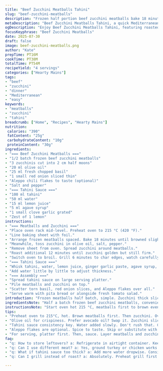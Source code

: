 ```yaml
---
title: "Beef Zucchini Meatballs Tahini"
slug: "beef-zucchini-meatballs"
description: "Frozen half portion beef zucchini meatballs bake 18 minutes till golden. Zucchini sliced 2 cm thick, olive oil coat. Season salt pepper, grill 12 minutes. Sauce whipped tahini lemon garlic honey water lemon zest swap honey for agave. Fresh mint scatter, scallions slice, sprinkle Aleppo pepper. Serve with pita or green tomato salad."
metaDescription: "Beef Zucchini Meatballs Tahini, a quick Mediterranean dish with meatballs, zucchini, and a zesty tahini sauce."
ogDescription: "Enjoy Beef Zucchini Meatballs Tahini, featuring roasted meatballs and grilled zucchini paired with a creamy tahini sauce."
focusKeyphrase: "Beef Zucchini Meatballs"
date: 2025-07-30
draft: false
image: beef-zucchini-meatballs.png
author: "Kate"
prepTime: PT16M
cookTime: PT38M
totalTime: PT54M
recipeYield: "4 servings"
categories: ["Hearty Mains"]
tags:
- "beef"
- "zucchini"
- "dinner"
- "Mediterranean"
- "easy"
keywords:
- "meatballs"
- "zucchini"
- "tahini"
breadcrumb: ["Home", "Recipes", "Hearty Mains"]
nutrition: 
 calories: "390"
 fatContent: "25g"
 carbohydrateContent: "10g"
 proteinContent: "30g"
ingredients:
- "=== Beef Zucchini Meatballs ==="
- "1/2 batch frozen beef zucchini meatballs"
- "3 zucchinis cut into 2 cm half moons"
- "20 ml olive oil"
- "25 ml fresh chopped basil"
- "1 small red onion sliced thin"
- "Aleppo chili flakes to taste (optional)"
- "Salt and pepper"
- "=== Tahini Sauce ==="
- "100 ml tahini"
- "50 ml water"
- "15 ml lemon juice"
- "5 ml agave syrup"
- "1 small clove garlic grated"
- "Zest of 1 lemon"
instructions:
- "=== Meatballs and Zucchini ==="
- "Place oven rack mid-level. Preheat oven to 215 °C (420 °F)."
- "Line baking sheet with foil."
- "Arrange frozen meatballs spaced. Bake 18 minutes until browned slightly."
- "Meanwhile, toss zucchini in olive oil, salt, pepper."
- "Remove sheet from oven. Spread zucchini around meatballs."
- "Roast additional 12 minutes until zucchini golden but still firm."
- "Switch oven to broil. Grill 6 minutes to char edges, watch carefully."
- "=== Tahini Sauce ==="
- "Whisk tahini, water, lemon juice, ginger garlic paste, agave syrup, lemon zest in bowl until creamy but pourable."
- "Add water little by little to adjust thickness."
- "=== Assembly ==="
- "Spread tahini sauce on large serving platter."
- "Pile meatballs and zucchini on top."
- "Scatter torn basil, red onion slices, and Aleppo flakes over all."
- "Serve warm with pita bread or alongside fresh tomato salad."
introduction: "Frozen meatballs half batch, simple. Zucchini thick slices, olive oil slick. Bake and bake again, some grilling to finish. Tahini thicker, lemon twang, agave sweet twist. Fresh herbs torn bold, onion sliced sharp. Sumac swapped out for Aleppo. Quick, no mush. Plate up sauce first. Dip or drizzle. Bite bursts herb, tang, soft meat. Rustic Mediterranean vibe. Warm pita optional. Salad optional. Easy dinner. Little fuss, maximum flavor. Play with char, keep zucchini texture firm. Garlic in sauce not too raw, mellowed by agave sweet. Bright and savory mingling."
ingredientsNote: "Half a batch frozen beef zucchini meatballs, convenient and quick, keeps portions controlled. Zucchini slices thick enough to hold shape through baking and broiling. Olive oil provides crispiness, swap to avocado oil if preferred. Basil fresh instead of mint - slightly different herbal note but fresh nonetheless. Red onion for sharp bite and color contrast, offers crunch without cooking. Aleppo flakes add moderate smoky heat and deep flavor, milder than sumac, can omit or replace with smoked paprika. Tahini sauce smoothies lemon zest folded in, agave replaces honey for vegan option, water added gradually to control sauce consistency, garlic grated finely to disperse evenly without strong raw edge."
instructionsNote: "Start oven hot 215 °C, meatballs first to brown evenly then zucchini joins for roasting solid firmness. Watch zucchini closely under broiler to prevent burning - aim for crispy edges with tender insides. Sauce whisked thoroughly, easy to adjust by adding water dropwise till desired pourability. Lemon zest adds fresh aromatic layer, grated garlic combines with agave sweetness balancing sharp lemon acidity. Assemble on platter by ladling tahini base, layering warm meatballs and zucchini, scattered fresh basil and red onion slices brighten dish visually and tactically. Spice hit with Aleppo flakes can be adjusted for heat tolerance, sprinkle gently. Serve immediately for best texture contrast, leftovers reheat gently."
tips:
- "Preheat oven to 215°C, hot. Brown meatballs first. Then zucchini. Oven racks help even cooking. Watch closely as zucchini roasts for perfect texture."
- "Olive oil for crispiness. Prefer avocado oil? Swap it. Zucchini slices too thick might mush. Keep an eye, direct heat matters. Broiler time can vary too."
- "Tahini sauce consistency key. Water added slowly. Don't rush that. Grate garlic finely for better mix. Agave replaces honey; use even amount. Powerful balance."
- "Aleppo flakes are optional. Spice to taste. Skip or substitute with smoked paprika. Keep sharp bites of onion. Fresh herbs should be scattered but not drowned."
- "For serving, platter first. Then, sauce. Layer meatballs and zucchini. Finish with a sprinkle of fresh herbs. More color adds flair, but don’t forget flavor."
faq:
- "q: How to store leftovers? a: Refrigerate in airtight container. Keeps two days. Reheat in oven or microwave. Texture changes slightly when cooling."
- "q: Can I use different meat? a: Yes, ground turkey or chicken works. Flavor adjusted with spices. Watch cooking time. Cooking finishes ensure doneness."
- "q: What if tahini sauce too thick? a: Add more water dropwise. Consistency matters for drizzle. Adjust while mixing till it's right. Don't overdo it."
- "q: Can I grill instead of roast? a: Absolutely. Preheat grill first. Cook meatballs until firm. Zucchini can grill directly. Ensure number of those pieces are few."

---
```


